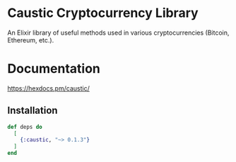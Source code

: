 # Caustic Cryptocurrency Library

An Elixir library of useful methods used in various cryptocurrencies
(Bitcoin, Ethereum, etc.).

# Documentation

https://hexdocs.pm/caustic/

## Installation

```elixir
def deps do
  [
    {:caustic, "~> 0.1.3"}
  ]
end
```
